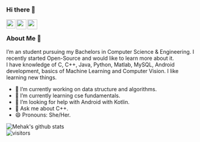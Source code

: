 <!--
### Hi there 👋
**mehak2323/mehak2323** is a ✨ _special_ ✨ repository because its `README.md` (this file) appears on your GitHub profile.

Here are some ideas to get you started:

- 🔭 I’m currently working on ...
- 🌱 I’m currently learning ...
- 👯 I’m looking to collaborate on ...
- 🤔 I’m looking for help with ...
- 💬 Ask me about ...
- 📫 How to reach me: ...
- 😄 Pronouns: ...
- ⚡ Fun fact: ...
-->

### Hi there 👋

<a href="https://www.linkedin.com/in/mehak-khatri/">
  <img align="left" width="24px" src="https://cdn.jsdelivr.net/npm/simple-icons@v3/icons/linkedin.svg" />
</a>
<a href="mailto:mehakkhatri10@gmail.com">
  <img align="left" width="26px" src="https://cdn.jsdelivr.net/npm/simple-icons@v3/icons/gmail.svg" />
</a>
<a href="https://twitter.com/mehak23">
  <img align="left" width="26px" src="https://cdn.jsdelivr.net/npm/simple-icons@v3/icons/twitter.svg" />
</a>

<br />

### About Me 🚀
I’m an student pursuing my Bachelors in Computer Science & Engineering. I recently started Open-Source and would like to learn more about it. </br>
I have knowledge of C, C++, Java, Python, Matlab, MySQL, Android development, basics of Machine Learning and Computer Vision. I like learning new things. </br>

- 🔭 I’m currently working on data structure and algorithms.
- 🌱 I’m currently learning cse fundamentals.
- 🤔 I’m looking for help with Android with Kotlin.
- 💬 Ask me about C++.
- 😄 Pronouns: She/Her.

![Mehak's github stats](https://github-readme-stats.vercel.app/api?username=mehak2323&show_icons=true&hide_border=true)
<br />
![visitors](https://visitor-badge.laobi.icu/badge?page_id=mehak2323.mehak2323)
<br />
